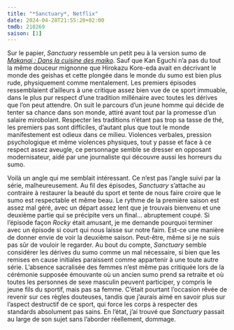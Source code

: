```yaml
---
title: "*Sanctuary*, Netflix"
date: 2024-04-28T21:55:20+02:00
tmdb: 210269 
saison: [1]
---
```


Sur le papier, *Sanctuary* ressemble un petit peu à la version sumo de [*‌Makanai : Dans la cuisine des maiko*](https://nicolasfurno.fr/serie/makanai-cuisine-maiko-netflix/). Sauf que Kan Eguchi n’a pas du tout la même douceur mignonne que Hirokazu Kore-eda avait en décrivant le monde des geishas et cette plongée dans le monde du sumo est bien plus rude, physiquement comme mentalement. Les premiers épisodes ressemblaient d’ailleurs à une critique assez bien vue de ce sport immuable, dans le plus pur respect d’une tradition millénaire avec toutes les dérives que l’on peut attendre. On suit le parcours d’un jeune homme qui décide de tenter sa chance dans son monde, attiré avant tout par la promesse d’un salaire mirobolant. Respecter les traditions n’étant pas trop sa tasse de thé, les premiers pas sont difficiles, d’autant plus que tout le monde manifestement est odieux dans ce milieu. Violences verbales, pression psychologique et même violences physiques, tout y passe et face à ce respect assez aveugle, ce personnage semble se dresser en opposant modernisateur, aidé par une journaliste qui découvre aussi les horreurs du sumo.

Voilà un angle qui me semblait intéressant. Ce n’est pas l’angle suivi par la série, malheureusement. Au fil des épisodes, *Sanctuary* s’attache au contraire à restaurer la beauté du sport et tente de nous faire croire que le sumo est respectable et même beau. Le rythme de la première saison est assez mal géré, avec un départ assez lent que je trouvais bienvenu et une deuxième partie qui se précipite vers un final… abruptement coupé. Si l’épisode façon *Rocky* était amusant, je me demande pourquoi terminer avec un épisode si court qui nous laisse sur notre faim. Est-ce une manière de donner envie de voir la deuxième saison. Peut-être, même si je ne suis pas sûr de vouloir le regarder. Au bout du compte, *Sanctuary* semble considérer les dérives du sumo comme un mal nécessaire, si bien que les remises en cause initiales paraissent comme appartenir à une toute autre série. L’absence sacralisée des femmes n’est même pas critiquée lors de la cérémonie supposée émouvante où un ancien sumo prend sa retraite et où toutes les personnes de sexe masculin peuvent participer, y compris le jeune fils du sportif, mais pas sa femme. C’était pourtant l’occasion rêvée de revenir sur ces règles douteuses, tandis que j’aurais aimé en savoir plus sur l’aspect destructif de ce sport, qui force les corps à respecter des standards absolument pas sains. En l’état, j’ai trouvé que *Sanctuary* passait au large de son sujet sans l’aborder réellement, dommage. 
